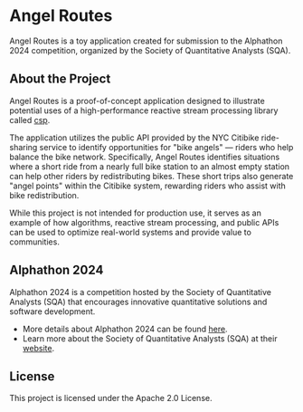 # Angel Routes

Angel Routes is a toy application created for submission to the Alphathon 2024 competition, organized by the Society of Quantitative Analysts (SQA).

## About the Project

Angel Routes is a proof-of-concept application designed to illustrate potential uses of a high-performance reactive stream processing library called [csp](https://github.com/Point72/csp/). 

The application utilizes the public API provided by the NYC Citibike ride-sharing service to identify opportunities for "bike angels" — riders who help balance the bike network. Specifically, Angel Routes identifies situations where a short ride from a nearly full bike station to an almost empty station can help other riders by redistributing bikes. These short trips also generate "angel points" within the Citibike system, rewarding riders who assist with bike redistribution.

While this project is not intended for production use, it serves as an example of how algorithms, reactive stream processing, and public APIs can be used to optimize real-world systems and provide value to communities.

## Alphathon 2024

Alphathon 2024 is a competition hosted by the Society of Quantitative Analysts (SQA) that encourages innovative quantitative solutions and software development.

- More details about Alphathon 2024 can be found [here](https://sqa.memberclicks.net/index.php?option=com_jevents&task=icalrepeat.detail&evid=26&Itemid=127&year=2024&month=10&day=09&title=alphathon-2024&uid=d003d6a83c36f7737a2fe669b92c771f).
- Learn more about the Society of Quantitative Analysts (SQA) at their [website](https://sqa.memberclicks.net/).

## License

This project is licensed under the Apache 2.0 License.
